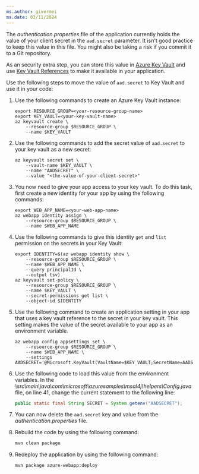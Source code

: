 ```yaml
---
ms.author: givermei
ms.date: 03/11/2024
---
```


The *authentication.properties* file of the application currently holds the value of your client secret in the `aad.secret` parameter. It isn't good practice to keep this value in this file. You might also be taking a risk if you commit it to a Git repository.

As an security extra step, you can store this value in [Azure Key Vault](/azure/key-vault/general/basic-concepts) and use [Key Vault References](/azure/app-service/app-service-key-vault-references?tabs=azure-cli) to make it available in your application.

Use the following steps to move the value of `aad.secret` to Key Vault and use it in your code:

1. Use the following commands to create an Azure Key Vault instance:

   ```azurecli
   export RESOURCE_GROUP=<your-resource-group-name>
   export KEY_VAULT=<your-key-vault-name>
   az keyvault create \
       --resource-group $RESOURCE_GROUP \
       --name $KEY_VAULT
   ```

1. Use the following commands to add the secret value of `aad.secret` to your key vault as a new secret:

   ```azurecli
   az keyvault secret set \
       --vault-name $KEY_VAULT \
       --name "AADSECRET" \
       --value "<the-value-of-your-client-secret>"
   ```

1. You now need to give your app access to your key vault. To do this task, first create a new identity for your app by using the following commands:

   ```azurecli
   export WEB_APP_NAME=<your-web-app-name>
   az webapp identity assign \
       --resource-group $RESOURCE_GROUP \
       --name $WEB_APP_NAME
   ```

1. Use the following commands to give this identity `get` and `list` permission on the secrets in your Key Vault:

   ```azurecli
   export IDENTITY=$(az webapp identity show \
       --resource-group $RESOURCE_GROUP \
       --name $WEB_APP_NAME \
       --query principalId \
       --output tsv)
   az keyvault set-policy \
       --resource-group $RESOURCE_GROUP \
       --name $KEY_VAULT \
       --secret-permissions get list \
       --object-id $IDENTITY
   ```

1. Use the following command to create an application setting in your app that uses a key vault reference to the secret in your key vault. This setting makes the value of the secret available to your app as an environment variable.

   ```azurecli
   az webapp config appsettings set \
       --resource-group $RESOURCE_GROUP \
       --name $WEB_APP_NAME \
       --settings AADSECRET='@Microsoft.KeyVault(VaultName=$KEY_VAULT;SecretName=AADSECRET)'
   ```

1. Use the following code to load this value from the environment variables. In the *\src\main\java\com\microsoft\azuresamples\msal4j\helpers\Config.java* file, on line 41, change the current statement to the following line:

   ```java
   public static final String SECRET = System.getenv("AADSECRET");
   ```

1. You can now delete the `aad.secret` key and value from the *authentication.properties* file.

1. Rebuild the code by using the following command:

   ```bash
   mvn clean package
   ```

1. Redeploy the application by using the following command:

   ```bash
   mvn package azure-webapp:deploy
   ```
